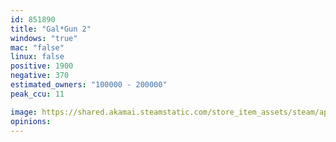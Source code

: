```yaml
---
id: 851890
title: "Gal*Gun 2"
windows: "true"
mac: "false"
linux: false
positive: 1900
negative: 370
estimated_owners: "100000 - 200000"
peak_ccu: 11

image: https://shared.akamai.steamstatic.com/store_item_assets/steam/apps/851890/header.jpg?t=1727194583
opinions:
---
```

